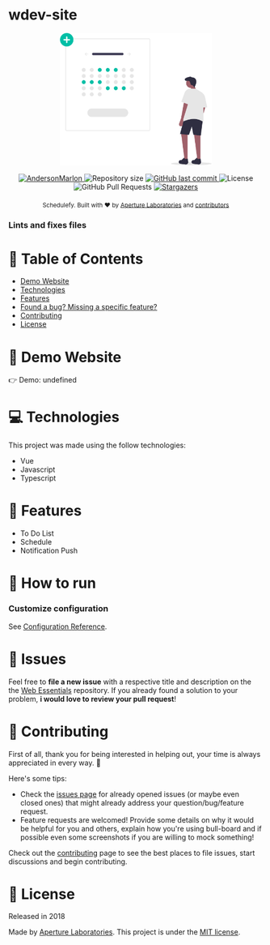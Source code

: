 # wdev-site
<p align="center">
   <img src="https://github.com/ApertureLaboratory/website-schedulefy/blob/main/public/undraw_date_picker_gorr.svg" alt="Liftoff" width="300"/>
</p>

<p align="center">
   <a href="https://aperturelabs.netlify.com">
      <img alt="AndersonMarlon" src="https://img.shields.io/badge/-Aperture Laboratories-5965e0?style=flat&logoColor=white" />
   </a>
  <img alt="Repository size" src="https://img.shields.io/github/repo-size/ApertureLaboratory/website-schedulefy?color=5863d2">
  <a href="https://github.com/ApertureLaboratory/website-schedulefy/commits/master">
    <img alt="GitHub last commit" src="https://img.shields.io/github/last-commit/ApertureLaboratory/website-schedulefy?color=5863d2">
  </a>
  <img alt="License" src="https://img.shields.io/badge/license-MIT-5965e0">
  <img alt="GitHub Pull Requests" src="https://img.shields.io/github/issues-pr/ApertureLaboratory/website-schedulefy?color=5863d2" />
  <a href="https://github.com/ApertureLaboratory/website-schedulefy/stargazers">
    <img alt="Stargazers" src="https://img.shields.io/github/stars/ApertureLaboratory/website-schedulefy?color=5863d2&logo=github">
  </a>
</p>

<div align="center">
  <sub>Schedulefy. Built with ❤︎ by
    <a href="https://github.com/ApertureLaboratory">Aperture Laboratories</a> and
    <a href="https://github.com/ApertureLaboratory/website-schedulefy/graphs/contributors">
      contributors
    </a>
  </sub>
</div>

### Lints and fixes files

# :pushpin: Table of Contents

* [Demo Website](#eyes-demo-website)
* [Technologies](#computer-technologies)
* [Features](#rocket-features)
* [Found a bug? Missing a specific feature?](#bug-issues)
* [Contributing](#tada-contributing)
* [License](#closed_book-license)

# :eyes: Demo Website
👉  Demo: undefined

# :computer: Technologies
This project was made using the follow technologies:

* Vue
* Javascript
* Typescript

# :rocket: Features

* To Do List
* Schedule
* Notification Push

# :construction_worker: How to run

### Customize configuration
See [Configuration Reference](https://cli.vuejs.org/config/).
# :bug: Issues

Feel free to **file a new issue** with a respective title and description on the the [Web Essentials](https://github.com/ApertureLaboratory/website-schedulefy/issues) repository. If you already found a solution to your problem, **i would love to review your pull request**!

# :tada: Contributing
First of all, thank you for being interested in helping out, your time is always appreciated in every way. :100:

Here's some tips:

* Check the [issues page](https://github.com/ApertureLaboratory/website-schedulefy/issues) for already opened issues (or maybe even closed ones) that might already address your question/bug/feature request.
* Feature requests are welcomed! Provide some details on why it would be helpful for you and others, explain how you're using bull-board and if possible even some screenshots if you are willing to mock something!

Check out the [contributing](./CONTRIBUTING.md) page to see the best places to file issues, start discussions and begin contributing.

# :closed_book: License

Released in 2018

Made by [Aperture Laboratories](https://github.com/ApertureLaboratory).
This project is under the [MIT license](./LICENSE).

